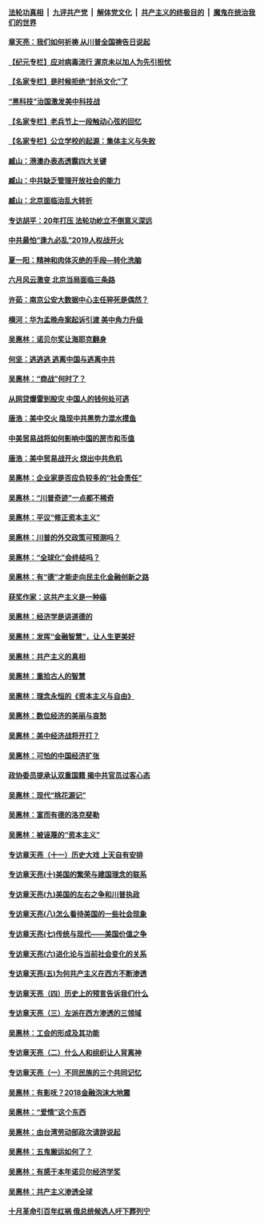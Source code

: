 

####  [法轮功真相](../../../../basic/blob/master/README.md?t=07020731) &nbsp;|&nbsp; [九评共产党](../../../../9ping.md/blob/master/README.md?t=07020731) &nbsp;|&nbsp; [解体党文化](../../../../jtdwh.md/blob/master/README.md?t=07020731)  &nbsp;|&nbsp; [共产主义的终极目的](../../../../gczydzjmd.md/blob/master/README.md?t=07020731) &nbsp;|&nbsp; [魔鬼在统治我们的世界](../../../../mgztzwmdsj.md/blob/master/README.md?t=07020731) 

#### [章天亮：我们如何祈祷 从川普全国祷告日说起](../pages/nsc423/n11944627.md?t=07020731) 

#### [【纪元专栏】应对病毒流行 渥京未以加人为先引担忧](../pages/nsc423/n11875714.md?t=07020731) 

#### [【名家专栏】是时候拒绝“封杀文化”了](../pages/nsc423/n11814093.md?t=07020731) 

#### [“黑科技”治国激发美中科技战](../pages/nsc423/n11638056.md?t=07020731) 

#### [【名家专栏】老兵节上一段触动心弦的回忆](../pages/nsc423/n11646016.md?t=07020731) 

#### [【名家专栏】公立学校的起源：集体主义与失败](../pages/nsc423/n11601833.md?t=07020731) 

#### [臧山：港澳办表态透露四大关键](../pages/nsc423/n11421628.md?t=07020731) 

#### [臧山：中共缺乏管理开放社会的能力](../pages/nsc423/n11407457.md?t=07020731) 

#### [臧山：北京面临治乱大转折](../pages/nsc423/n11406895.md?t=07020731) 

#### [专访胡平：20年打压 法轮功屹立不倒意义深远](../pages/nsc423/n11398800.md?t=07020731) 

#### [中共最怕“逢九必乱”2019人权战开火](../pages/nsc423/n11385248.md?t=07020731) 

#### [夏一阳：精神和肉体灭绝的手段—转化洗脑](../pages/nsc423/n11368250.md?t=07020731) 

#### [六月风云激变 北京当局面临三条路](../pages/nsc423/n11313668.md?t=07020731) 

#### [许茹：南京公安大数据中心主任猝死是偶然？](../pages/nsc423/n11064744.md?t=07020731) 

#### [横河：华为孟晚舟案起诉引渡 美中角力升级](../pages/nsc423/n11027230.md?t=07020731) 

#### [吴惠林：诺贝尔奖让海耶克翻身](../pages/nsc423/n10890049.md?t=07020731) 

#### [何坚：逃逃逃 逃离中国与逃离中共](../pages/nsc423/n10592891.md?t=07020731) 

#### [吴惠林：“商战”何时了？](../pages/nsc423/n10573558.md?t=07020731) 

#### [从网贷爆雷到股灾 中国人的钱何处可逃](../pages/nsc423/n10572800.md?t=07020731) 

#### [唐浩：美中交火 隐现中共黑势力混水摸鱼](../pages/nsc423/n10544040.md?t=07020731) 

#### [中美贸易战将如何影响中国的房市和币值](../pages/nsc423/n10543697.md?t=07020731) 

#### [唐浩：美中贸易战开火 烧出中共危机](../pages/nsc423/n10540126.md?t=07020731) 

#### [吴惠林：企业家是否应负较多的“社会责任”](../pages/nsc423/n10535022.md?t=07020731) 

#### [吴惠林：“川普奇迹”一点都不稀奇](../pages/nsc423/n10512808.md?t=07020731) 

#### [吴惠林：平议“修正资本主义”](../pages/nsc423/n10495724.md?t=07020731) 

#### [吴惠林：川普的外交政策可预测吗？](../pages/nsc423/n10462387.md?t=07020731) 

#### [吴惠林：“全球化”会终结吗？](../pages/nsc423/n10452838.md?t=07020731) 

#### [吴惠林：有“德”才能走向民主化金融创新之路](../pages/nsc423/n10432292.md?t=07020731) 

#### [获奖作家：这共产主义是一种癌](../pages/nsc423/n10431541.md?t=07020731) 

#### [吴惠林：经济学是讲道德的](../pages/nsc423/n10398014.md?t=07020731) 

#### [吴惠林：发挥“金融智慧”，让人生更美好](../pages/nsc423/n10375019.md?t=07020731) 

#### [吴惠林：共产主义的真相](../pages/nsc423/n10351394.md?t=07020731) 

#### [吴惠林：重拾古人的智慧](../pages/nsc423/n10337691.md?t=07020731) 

#### [吴惠林：理念永恒的《资本主义与自由》](../pages/nsc423/n10316274.md?t=07020731) 

#### [吴惠林：数位经济的美丽与哀愁](../pages/nsc423/n10292946.md?t=07020731) 

#### [吴惠林：美中经济战将开打？](../pages/nsc423/n10258825.md?t=07020731) 

#### [吴惠林：可怕的中国经济扩张](../pages/nsc423/n10219147.md?t=07020731) 

#### [政协委员提承认双重国籍 揭中共官员过客心态](../pages/nsc423/n10208809.md?t=07020731) 

#### [吴惠林：现代“桃花源记”](../pages/nsc423/n10185234.md?t=07020731) 

#### [吴惠林：富而有德的洛克斐勒](../pages/nsc423/n10142264.md?t=07020731) 

#### [吴惠林：被诬蔑的“资本主义”](../pages/nsc423/n10124816.md?t=07020731) 

#### [专访章天亮（十一）历史大戏 上天自有安排](../pages/nsc423/n10094905.md?t=07020731) 

#### [专访章天亮(十)美国的繁荣与建国理念的联系](../pages/nsc423/n10094899.md?t=07020731) 

#### [专访章天亮(九)美国的左右之争和川普执政](../pages/nsc423/n10094889.md?t=07020731) 

#### [专访章天亮(八)怎么看待美国的一些社会现象](../pages/nsc423/n10094857.md?t=07020731) 

#### [专访章天亮(七)传统与现代——美国价值之争](../pages/nsc423/n10093140.md?t=07020731) 

#### [专访章天亮(六)进化论与当前社会变化的关系](../pages/nsc423/n10092036.md?t=07020731) 

#### [专访章天亮(五)为何共产主义在西方不断渗透](../pages/nsc423/n10083620.md?t=07020731) 

#### [专访章天亮（四）历史上的预言告诉我们什么](../pages/nsc423/n10083606.md?t=07020731) 

#### [专访章天亮（三）左派在西方渗透的三领域](../pages/nsc423/n10081115.md?t=07020731) 

#### [吴惠林：工会的形成及其功能](../pages/nsc423/n10080633.md?t=07020731) 

#### [专访章天亮（二）什么人和组织让人背离神](../pages/nsc423/n10076637.md?t=07020731) 

#### [专访章天亮（一）不同民族的三个共同记忆](../pages/nsc423/n10074188.md?t=07020731) 

#### [吴惠林：有影呒？2018金融泡沫大地震](../pages/nsc423/n10040534.md?t=07020731) 

#### [吴惠林：“爱情”这个东西](../pages/nsc423/n10019423.md?t=07020731) 

#### [吴惠林：由台湾劳动部政次请辞说起](../pages/nsc423/n9979679.md?t=07020731) 

#### [吴惠林：五鬼搬运如何了？](../pages/nsc423/n9925338.md?t=07020731) 

#### [吴惠林：有感于本年诺贝尔经济学奖](../pages/nsc423/n9871883.md?t=07020731) 

#### [吴惠林：共产主义渗透全球](../pages/nsc423/n9812748.md?t=07020731) 

#### [十月革命引百年红祸 俄总统候选人吁下葬列宁](../pages/nsc423/n9810182.md?t=07020731) 

